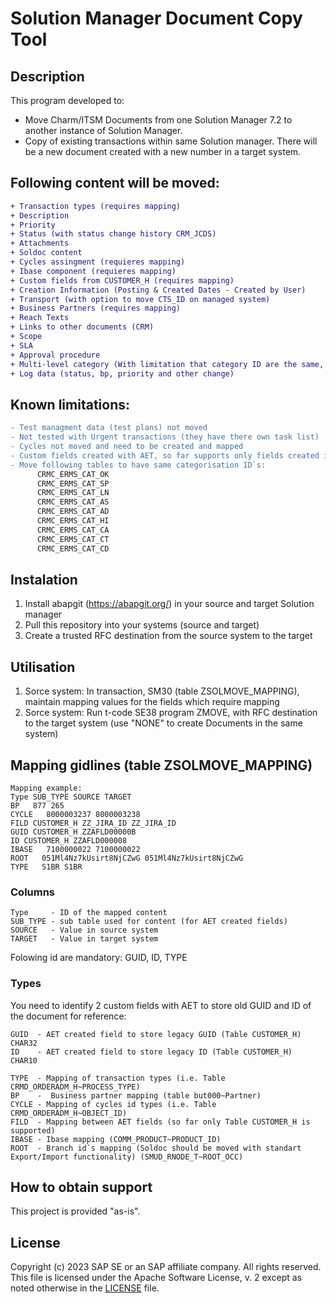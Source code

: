# Solution Manager Document Copy Tool

## Description
This program developed to:
- Move Charm/ITSM Documents from one Solution Manager 7.2 to another instance of Solution Manager.
- Copy of existing transactions within same Solution manager.
There will be a new document created with a new number in a target system.

## Following content will be moved:
```diff
+ Transaction types (requires mapping)
+ Description
+ Priority
+ Status (with status change history CRM_JCDS)
+ Attachments
+ Soldoc content
+ Cycles assingment (requieres mapping)
+ Ibase component (requieres mapping)
+ Custom fields from CUSTOMER_H (requires mapping)
+ Creation Information (Posting & Created Dates - Created by User)
+ Transport (with option to move CTS_ID on managed system)
+ Business Partners (requires mapping)
+ Reach Texts
+ Links to other documents (CRM)
+ Scope
+ SLA
+ Approval procedure
+ Multi-level category (With limitation that category ID are the same, requieres category move on a table level)
+ Log data (status, bp, priority and other change)
```
## Known limitations:
```diff
- Test managment data (test plans) not moved
- Not tested with Urgent transactions (they have there own task list)
- Cycles not moved and need to be created and mapped
- Custom fields created with AET, so far supports only fields created in CUSTOMER_H
- Move following tables to have same categorisation ID`s:
      CRMC_ERMS_CAT_OK
      CRMC_ERMS_CAT_SP
      CRMC_ERMS_CAT_LN
      CRMC_ERMS_CAT_AS
      CRMC_ERMS_CAT_AD
      CRMC_ERMS_CAT_HI
      CRMC_ERMS_CAT_CA
      CRMC_ERMS_CAT_CT
      CRMC_ERMS_CAT_CD
```

## Instalation
1) Install abapgit (https://abapgit.org/) in your source and target Solution manager
2) Pull this repository into your systems (source and target)
3) Create a trusted RFC destination from the source system to the target

## Utilisation
1)  Sorce system: In transaction, SM30 (table ZSOLMOVE_MAPPING), maintain mapping values for the fields which require mapping
2)  Sorce system: Run t-code SE38 program ZMOVE, with RFC destination to the target system (use "NONE" to create Documents in the same system)

## Mapping gidlines (table ZSOLMOVE_MAPPING)
```
Mapping example:
Type SUB_TYPE SOURCE TARGET
BP   877 265
CYCLE   8000003237 8000003238
FILD CUSTOMER_H ZZ_JIRA_ID ZZ_JIRA_ID
GUID CUSTOMER_H ZZAFLD00000B
ID CUSTOMER_H ZZAFLD000008
IBASE   7100000022 7100000022
ROOT   051Ml4Nz7kUsirt8NjCZwG 051Ml4Nz7kUsirt8NjCZwG
TYPE   S1BR S1BR
```
### Columns
```
Type     - ID of the mapped content
SUB_TYPE - sub table used for content (for AET created fields)
SOURCE   - Value in source system
TARGET   - Value in target system
```
Folowing id are mandatory: GUID, ID, TYPE

### Types
You need to identify 2 custom fields with AET to store old GUID and ID of the document for reference:
```
GUID  - AET created field to store legacy GUID (Table CUSTOMER_H) CHAR32
ID    - AET created field to store legacy ID (Table CUSTOMER_H)   CHAR10
```
```
TYPE  - Mapping of transaction types (i.e. Table CRMD_ORDERADM_H~PROCESS_TYPE)
BP    -  Business partner mapping (table but000~Partner)
CYCLE - Mapping of cycles id types (i.e. Table CRMD_ORDERADM_H~OBJECT_ID)
FILD  - Mapping between AET fields (so far only Table CUSTOMER_H is supported)
IBASE - Ibase mapping (COMM_PRODUCT~PRODUCT_ID)
ROOT  - Branch id`s mapping (Soldoc should be moved with standart Export/Import functionality) (SMUD_RNODE_T~ROOT_OCC)
```

## How to obtain support
This project is provided "as-is".

## License
Copyright (c) 2023 SAP SE or an SAP affiliate company. All rights reserved.
This file is licensed under the Apache Software License, v. 2 except as noted otherwise in the [LICENSE](https://github.com/Chupakebr/SOLMOVE/blob/main/License) file.

